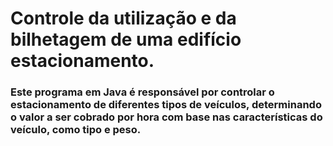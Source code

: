# Controle da utilização e da bilhetagem de uma edifício estacionamento.

### Este programa em Java é responsável por controlar o estacionamento de diferentes tipos de veículos, determinando o valor a ser cobrado por hora com base nas características do veículo, como tipo e peso.
